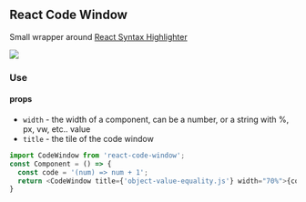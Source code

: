 ## React Code Window

Small wrapper around <a href="https://github.com/conorhastings/react-syntax-highlighter">React Syntax Highlighter</a>

<img src="http://i.imgur.com/lq4EyCS.gif" />

### Use

#### props
* `width` - the width of a component, can be a number, or a string with %, px, vw, etc.. value
* `title` - the tile of the code window

```js
import CodeWindow from 'react-code-window';
const Component = () => {
  const code = '(num) => num + 1';
  return <CodeWindow title={'object-value-equality.js'} width="70%">{code}</CodeWindow>;
}
```